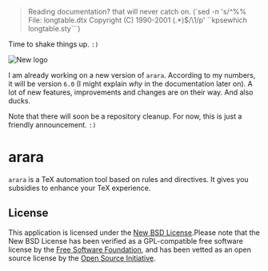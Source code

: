 > Reading documentation? that will never catch on. (`sed -n 's/^%% File: longtable.dtx Copyright (C) 1990-2001 \(.*\)$/\1/p' ``kpsewhich longtable.sty```)

Time to shake things up. `:)`

![New logo](http://i.imgur.com/2WKyJZ9.png)

I am already working on a new version of `arara`. According to my numbers, it will be version `6.0` (I might explain *why* in the documentation later on). A lot of new features, improvements and changes are on their way. And also ducks.

Note that there will soon be a repository cleanup. For now, this is just a friendly announcement. `:)`

# arara

`arara` is a TeX automation tool based on rules and directives. It gives you subsidies to enhance your TeX experience.

## License

This application is licensed under the [New BSD License](http://www.opensource.org/licenses/bsd-license.php).Please note that the New BSD License has been verified as a GPL-compatible free software license by the [Free Software Foundation](http://www.fsf.org/), and has been vetted as an open source license by the [Open Source Initiative](http://www.opensource.org/).


